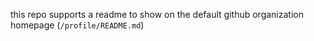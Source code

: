 this repo supports a readme to show on the default github organization homepage (`/profile/README.md`)
